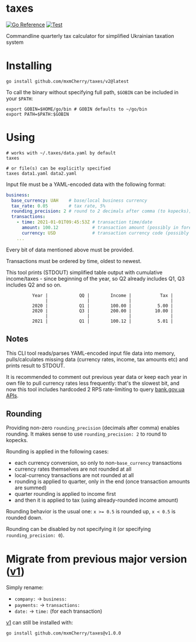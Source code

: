 # taxes

[![Go Reference](https://pkg.go.dev/badge/github.com/mxmCherry/taxes/v2.svg)](https://pkg.go.dev/github.com/mxmCherry/taxes/v2)
[![Test](https://github.com/mxmCherry/taxes/actions/workflows/test.yml/badge.svg)](https://github.com/mxmCherry/taxes/actions/workflows/test.yml)

Commandline quarterly tax calculator for simplified Ukrainian taxation system

# Installing

```shell
go install github.com/mxmCherry/taxes/v2@latest
```

To call the binary without specifying full path, `$GOBIN` can be included in your `$PATH`:

```shell
export GOBIN=$HOME/go/bin # GOBIN defaults to ~/go/bin
export PATH=$PATH:$GOBIN
```

# Using

```shell
# works with ~/.taxes/data.yaml by default
taxes

# or file(s) can be explicitly specified
taxes data1.yaml data2.yaml
```

Input file must be a YAML-encoded data with the following format:

```yaml
business:
  base_currency: UAH    # base/local business currency
  tax_rate: 0.05        # tax rate, 5%
  rounding_precision: 2 # round to 2 decimals after comma (to kopecks); do not specify or set to 0 to disable rounding
  transactions:
    - time: 2021-01-01T09:45:53Z # transaction time/date
      amount: 100.12             # transaction amount (possibly in foreign currency)
      currency: USD              # transaction currency code (possibly foreign currency)
    ...
```

Every bit of data mentioned above must be provided.

Transactions must be ordered by time, oldest to newest.

This tool prints (STDOUT) simplified table output with cumulative income/taxes - since beginning of the year, so Q2 already includes Q1, Q3 includes Q2 and so on.

```
          Year |            QQ |        Income |           Tax |
               |               |               |               |
          2020 |            Q1 |        100.00 |          5.00 |
          2020 |            Q3 |        200.00 |         10.00 |
               |               |               |               |
          2021 |            Q1 |        100.12 |          5.01 |
```


## Notes

This CLI tool reads/parses YAML-encoded input file data into memory, pulls/calculates missing data (currency rates, income, tax amounts etc) and prints result to STDOUT.

It is recommended to comment out previous year data or keep each year in own file to pull currency rates less frequently: that's the slowest bit, and now this tool includes hardcoded 2 RPS rate-limiting to query [bank.gov.ua APIs](https://bank.gov.ua/ua/open-data/api-dev).

## Rounding

Providing non-zero `rounding_precision` (decimals after comma) enables rounding.
It makes sense to use `rounding_precision: 2` to round to kopecks.

Rounding is applied in the following cases:

- each currency conversion, so only to non-`base_currency` transactions
- currency rates themselves are not rounded at all
- local-currency transactions are not rounded at all
- rounding is applied to quarter, only in the end (once transaction amounts are summed)
- quarter rounding is applied to income first
- and then it is applied to tax (using already-rounded income amount)

Rounding behavior is the usual one: `x >= 0.5` is rounded up, `x < 0.5` is rounded down.

Rounding can be disabled by not specifying it (or specifying `rounding_precision: 0`).

# Migrate from previous major version ([v1](https://github.com/mxmCherry/taxes/tree/v1.0.0))

Simply rename:

- `company:` -> `business:`
- `payments:` -> `transactions:`
- `date:` -> `time:` (for each transaction)

[v1](https://github.com/mxmCherry/taxes/tree/v1.0.0) can still be installed with:

```shell
go install github.com/mxmCherry/taxes@v1.0.0
```
